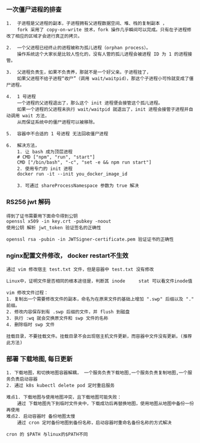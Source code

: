 ### 一次僵尸进程的排查

    1.  子进程是父进程的副本，子进程拥有父进程数据空间、堆、栈的复制副本 ，
        fork 采用了 copy-on-write 技术，fork 操作几乎瞬间可以完成。只有在子进程修改了相应的区域才会进行真正的拷贝。

    2.  一个父进程已经终止的进程被称为孤儿进程（orphan process）。
        操作系统这个大家长是比较人性化的，没有人管的孤儿进程会被进程 ID 为 1 的进程接管。

    3.  父进程负责生，如果不负责养，那就不是一个好父亲。子进程挂了，
        如果父进程不给子进程“收尸”（调用 wait/waitpid），那这个子进程小可怜就变成了僵尸进程。

    4.  1 号进程
        一个进程的父进程退出了，那么这个 init 进程便会接管这个孤儿进程。
        如果一个进程的父进程未执行 wait/waitpid 就退出了，init 进程会接管子进程并自动调用 wait 方法，
        从而保证系统中的僵尸进程可以被移除。

    5.  容器中不合适的 1 号进程 无法回收僵尸进程

    6.  解决方法， 
        1. 让 bash 成为顶层进程
        # CMD ["npm", "run", "start"]
        CMD ["/bin/bash", "-c", "set -e && npm run start"] 
        2. 使用专门的 init 进程
        docker run -it --init you_docker_image_id

        3. 可通过 shareProcessNamespace 参数为 true 解决

### RS256 jwt 解码
    得到了证书需要用下面命令得到公钥
    openssl x509 -in key.crt -pubkey -noout 
    使用公钥 解析 jwt_token 验证签名的正确性

    openssl rsa -pubin -in JWTSigner-certificate.pem 验证证书的正确性


### nginx配置文件修改， docker restart不生效
    通过 vim 修改宿主 test.txt 文件，但是容器中 test.txt 没有修改

    Linux中，证明文件是否相同的根本途径是，判断其 inode     stat 可以看文件inode值

    vim 修改文件过程：
    1. 复制出一个需要修改文件的副本，命名为在原来文件的基础上增加 ".swp" 后缀以及 "." 前缀。
    2. 修改内容保存到有 .swp 后缀的文件，并 flush 到磁盘
    3. 执行 :wq 就会交换原文件和 swp 文件的名称
    4. 删除临时 swp 文件

    挂载目录，不要挂载文件。挂载目录不会出现宿主机文件更新，而容器中文件没有更新。(推荐此方法)

### 部署 下载地图, 每日更新

    1. 下载地图，和切换地图容器解耦， 一个服务负责下载地图,一个服务负责复制地图,一个服务负责启动容器
    2. 通过 k8s kubectl delete pod 定时重启服务

    难点1. 下载地图与使用地图冲突，且下载地图可能失败：
        通过 下载地图先下到临时文件夹中，下载成功后再替换地图，使用地图从地图中备份一份再使用
    难点2. 启动容器时 备份地图太慢
        通过 cron 定时备份地图到备份名称，启动容器时重命名备份名称的方式解决

    cron 的 $PATH 与linux的$PATH不同
    

